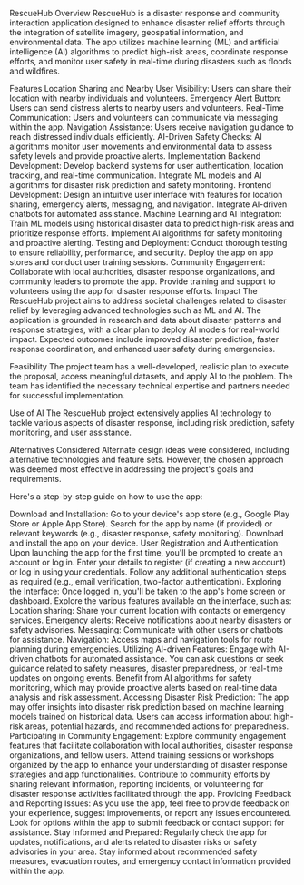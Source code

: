 
RescueHub
Overview
RescueHub is a disaster response and community interaction application designed to enhance disaster relief efforts through the integration of satellite imagery, geospatial information, and environmental data. The app utilizes machine learning (ML) and artificial intelligence (AI) algorithms to predict high-risk areas, coordinate response efforts, and monitor user safety in real-time during disasters such as floods and wildfires.

Features
Location Sharing and Nearby User Visibility: Users can share their location with nearby individuals and volunteers.
Emergency Alert Button: Users can send distress alerts to nearby users and volunteers.
Real-Time Communication: Users and volunteers can communicate via messaging within the app.
Navigation Assistance: Users receive navigation guidance to reach distressed individuals efficiently.
AI-Driven Safety Checks: AI algorithms monitor user movements and environmental data to assess safety levels and provide proactive alerts.
Implementation
Backend Development: Develop backend systems for user authentication, location tracking, and real-time communication. Integrate ML models and AI algorithms for disaster risk prediction and safety monitoring.
Frontend Development: Design an intuitive user interface with features for location sharing, emergency alerts, messaging, and navigation. Integrate AI-driven chatbots for automated assistance.
Machine Learning and AI Integration: Train ML models using historical disaster data to predict high-risk areas and prioritize response efforts. Implement AI algorithms for safety monitoring and proactive alerting.
Testing and Deployment: Conduct thorough testing to ensure reliability, performance, and security. Deploy the app on app stores and conduct user training sessions.
Community Engagement: Collaborate with local authorities, disaster response organizations, and community leaders to promote the app. Provide training and support to volunteers using the app for disaster response efforts.
Impact
The RescueHub project aims to address societal challenges related to disaster relief by leveraging advanced technologies such as ML and AI. The application is grounded in research and data about disaster patterns and response strategies, with a clear plan to deploy AI models for real-world impact. Expected outcomes include improved disaster prediction, faster response coordination, and enhanced user safety during emergencies.

Feasibility
The project team has a well-developed, realistic plan to execute the proposal, access meaningful datasets, and apply AI to the problem. The team has identified the necessary technical expertise and partners needed for successful implementation.

Use of AI
The RescueHub project extensively applies AI technology to tackle various aspects of disaster response, including risk prediction, safety monitoring, and user assistance.

Alternatives Considered
Alternate design ideas were considered, including alternative technologies and feature sets. However, the chosen approach was deemed most effective in addressing the project's goals and requirements.

 Here's a step-by-step guide on how to use the app:

Download and Installation:
Go to your device's app store (e.g., Google Play Store or Apple App Store).
Search for the app by name (if provided) or relevant keywords (e.g., disaster response, safety monitoring).
Download and install the app on your device.
User Registration and Authentication:
Upon launching the app for the first time, you'll be prompted to create an account or log in.
Enter your details to register (if creating a new account) or log in using your credentials.
Follow any additional authentication steps as required (e.g., email verification, two-factor authentication).
Exploring the Interface:
Once logged in, you'll be taken to the app's home screen or dashboard.
Explore the various features available on the interface, such as:
Location sharing: Share your current location with contacts or emergency services.
Emergency alerts: Receive notifications about nearby disasters or safety advisories.
Messaging: Communicate with other users or chatbots for assistance.
Navigation: Access maps and navigation tools for route planning during emergencies.
Utilizing AI-driven Features:
Engage with AI-driven chatbots for automated assistance. You can ask questions or seek guidance related to safety measures, disaster preparedness, or real-time updates on ongoing events.
Benefit from AI algorithms for safety monitoring, which may provide proactive alerts based on real-time data analysis and risk assessment.
Accessing Disaster Risk Prediction:
The app may offer insights into disaster risk prediction based on machine learning models trained on historical data.
Users can access information about high-risk areas, potential hazards, and recommended actions for preparedness.
Participating in Community Engagement:
Explore community engagement features that facilitate collaboration with local authorities, disaster response organizations, and fellow users.
Attend training sessions or workshops organized by the app to enhance your understanding of disaster response strategies and app functionalities.
Contribute to community efforts by sharing relevant information, reporting incidents, or volunteering for disaster response activities facilitated through the app.
Providing Feedback and Reporting Issues:
As you use the app, feel free to provide feedback on your experience, suggest improvements, or report any issues encountered.
Look for options within the app to submit feedback or contact support for assistance.
Stay Informed and Prepared:
Regularly check the app for updates, notifications, and alerts related to disaster risks or safety advisories in your area.
Stay informed about recommended safety measures, evacuation routes, and emergency contact information provided within the app.


